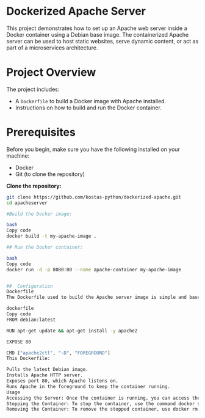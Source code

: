 # Dockerized Apache Server

This project demonstrates how to set up an Apache web server inside a Docker container using a Debian base image. The containerized Apache server can be used to host static websites, serve dynamic content, or act as part of a microservices architecture.

# Project Overview

The project includes:
- A `Dockerfile` to build a Docker image with Apache installed.
- Instructions on how to build and run the Docker container.

# Prerequisites

Before you begin, make sure you have the following installed on your machine:
- Docker
- Git (to clone the repository)

**Clone the repository:**

   ```bash
   git clone https://github.com/kostas-python/dockerized-apache.git
   cd apacheserver

#Build the Docker image:

bash
Copy code
docker build -t my-apache-image .

## Run the Docker container:

bash
Copy code
docker run -d -p 8080:80 --name apache-container my-apache-image


##  Configuration
Dockerfile
The Dockerfile used to build the Apache server image is simple and based on Debian:

dockerfile
Copy code
FROM debian:latest

RUN apt-get update && apt-get install -y apache2

EXPOSE 80

CMD ["apache2ctl", "-D", "FOREGROUND"]
This Dockerfile:

Pulls the latest Debian image.
Installs Apache HTTP server.
Exposes port 80, which Apache listens on.
Runs Apache in the foreground to keep the container running.
Usage
Accessing the Server: Once the container is running, you can access the Apache server by navigating to http://localhost:8080 in your web browser.
Stopping the Container: To stop the container, use the command docker stop apache-container.
Removing the Container: To remove the stopped container, use docker rm apache-container.